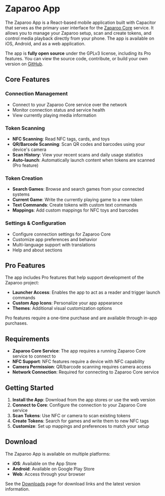 # Zaparoo App

The Zaparoo App is a React-based mobile application built with Capacitor that serves as the primary user interface for the [Zaparoo Core](/docs/core/) service. It allows you to manage your Zaparoo setup, scan and create tokens, and control media playback directly from your phone. The app is available on iOS, Android, and as a web application.

The app is **fully open source** under the GPLv3 license, including its Pro features. You can view the source code, contribute, or build your own version on [GitHub](https://github.com/ZaparooProject/zaparoo-app).

## Core Features

### Connection Management
- Connect to your Zaparoo Core service over the network
- Monitor connection status and service health
- View currently playing media information

### Token Scanning
- **NFC Scanning**: Read NFC tags, cards, and toys
- **QR/Barcode Scanning**: Scan QR codes and barcodes using your device's camera
- **Scan History**: View your recent scans and daily usage statistics
- **Auto-launch**: Automatically launch content when tokens are scanned (Pro feature)

### Token Creation
- **Search Games**: Browse and search games from your connected systems
- **Current Game**: Write the currently playing game to a new token
- **Text Commands**: Create tokens with custom text commands
- **Mappings**: Add custom mappings for NFC toys and barcodes

### Settings & Configuration
- Configure connection settings for Zaparoo Core
- Customize app preferences and behavior
- Multi-language support with translations
- Help and about sections

## Pro Features

The app includes Pro features that help support development of the Zaparoo project:

- **Launcher Access**: Enables the app to act as a reader and trigger launch commands
- **Custom App Icons**: Personalize your app appearance
- **Themes**: Additional visual customization options

Pro features require a one-time purchase and are available through in-app purchases.

## Requirements

- **Zaparoo Core Service**: The app requires a running Zaparoo Core service to connect to
- **NFC Support**: NFC features require a device with NFC capability
- **Camera Permission**: QR/barcode scanning requires camera access
- **Network Connection**: Required for connecting to Zaparoo Core service

## Getting Started

1. **Install the App**: Download from the app stores or use the web version
2. **Connect to Core**: Configure the connection to your Zaparoo Core service
3. **Scan Tokens**: Use NFC or camera to scan existing tokens
4. **Create Tokens**: Search for games and write them to new NFC tags
5. **Customize**: Set up mappings and preferences to match your setup

## Download

The Zaparoo App is available on multiple platforms:

- **iOS**: Available on the App Store
- **Android**: Available on Google Play Store  
- **Web**: Access through your browser

See the [Downloads](/downloads/) page for download links and the latest version information.
